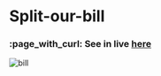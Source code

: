 # Split-our-bill
<h3> :page_with_curl: See in live <a href="https://marinawittich.github.io/Split-our-bill/">here</a></h3>

![bill](https://user-images.githubusercontent.com/111949737/203218838-a402fdbe-857c-42db-8358-9060a7c5cfda.png)
